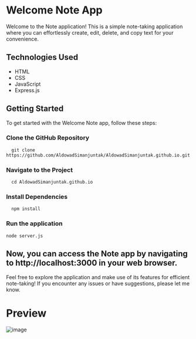 # Welcome Note App

Welcome to the Note application! This is a simple note-taking application where you can effortlessly create, edit, delete, and copy text for your convenience.


## Technologies Used

- HTML
- CSS
- JavaScript
- Express.js

## Getting Started

To get started with the Welcome Note app, follow these steps:

### Clone the GitHub Repository
      git clone https://github.com/AldowadSimanjuntak/AldowadSimanjuntak.github.io.git
### Navigate to the Project
      cd AldowadSimanjuntak.github.io
### Install Dependencies
      npm install
### Run the application
    node server.js
## Now, you can access the  Note app by navigating to http://localhost:3000 in your web browser.
Feel free to explore the application and make use of its features for efficient note-taking! If you encounter any issues or have suggestions, please let me know.

# Preview 
![image](https://github.com/AldowadSimanjuntak/Simple-Note-App/assets/102914659/2fb46a0f-4340-402a-93db-dafc8334d8b2)
